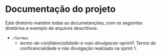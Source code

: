 # Documentação do projeto

Este diretório mantém todas as documetanções, com os seguintes diretórios e exemplo de arquivos descritivos: 

 * `/termos`
   	* *termo-de-confidencialidade-e-nao-divulgacao-sprint1*: Termo de conficencialidade e não divulgação realizado na sprint 1.
